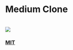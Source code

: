 <h1>Medium Clone<h1>

<img src = "medium.gif">

### [MIT](https://github.com/Murathansolmaz1/MediumClone/main/LICENSE) 
